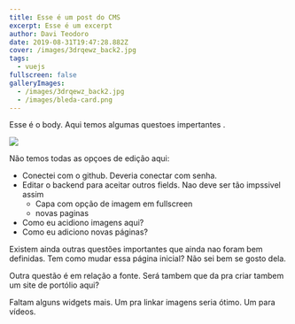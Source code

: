 ```yaml
---
title: Esse é um post do CMS
excerpt: Esse é um excerpt
author: Davi Teodoro
date: 2019-08-31T19:47:28.882Z
cover: /images/3drqewz_back2.jpg
tags:
  - vuejs
fullscreen: false
galleryImages:
  - /images/3drqewz_back2.jpg
  - /images/bleda-card.png
---
```

Esse é o body. Aqui temos algumas questoes impertantes .

![](/images/3drqewz_back2.jpg)

Não temos todas as opçoes de edição aqui: 

* Conectei com o github. Deveria conectar com senha.
* Editar o backend para aceitar outros fields. Nao deve ser tão impssivel assim
  * Capa com opção de imagem em fullscreen
  * novas paginas
* Como eu acidiono imagens aqui?
* Como eu adiciono novas páginas?

Existem ainda outras questões importantes que ainda nao foram bem definidas. Tem como mudar essa página inicial? Não sei bem se gosto dela.

Outra questão é em relação a fonte. Será tambem que da pra criar tambem um site de portólio aqui? 

Faltam alguns widgets mais. Um pra linkar imagens seria ótimo. Um para vídeos.
